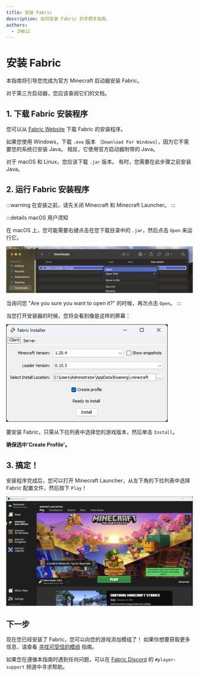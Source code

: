 ```yaml
---
title: 安装 Fabric
description: 如何安装 Fabric 的手把手指南。
authors:
  - IMB11
---
```


# 安装 Fabric

本指南将引导您完成为官方 Minecraft 启动器安装 Fabric。

对于第三方启动器，您应该查阅它们的文档。

## 1. 下载 Fabric 安装程序

您可以从 [Fabric Website](https://fabricmc.net/use/) 下载 Fabric 的安装程序。

如果您使用 Windows，下载 `.exe` 版本 （`Download For Windows`），因为它不需要您的系统已安装 Java。 相反，它使用官方启动器附带的 Java。

对于 macOS 和 Linux，您应该下载 `.jar` 版本。 有时，您需要在此步骤之前安装 Java。

## 2. 运行 Fabric 安装程序

:::warning
在安装之前，请先关闭 Minecraft 和 Minecraft Launcher。
:::

:::details macOS 用户须知

在 macOS 上，您可能需要右键点击在您下载目录中的 `.jar`，然后点击 `Open` 来运行它。

![高亮 "Install"  的 Fabric 安装程序](/assets/players/installing-fabric/macos-downloads.png)

当询问您 "Are you sure you want to open it?" 的时候，再次点击 `Open`。
:::

当您打开安装器的时候，您将会看到像是这样的屏幕：

![高亮 "Install"  的 Fabric 安装程序](/assets/players/installing-fabric/installer-screen.png)

要安装 Fabric，只需从下拉列表中选择您的游戏版本，然后单击 `Install`。

**确保选中'Create Profile'。**

## 3. 搞定！

安装程序完成后，您可以打开 Minecraft Launcher，从左下角的下拉列表中选择 Fabric 配置文件，然后按下 `Play`！

![选中了 Fabric 配置的 Minecraft Launcher](/assets/players/installing-fabric/launcher-screen.png)

## 下一步

现在您已经安装了 Fabric，您可以向您的游戏添加模组了！ 如果你想要获取更多信息，请查看 [寻找可受信的模组](./finding-mods.md) 指南。

如果您在遵循本指南时遇到任何问题，可以在 [Fabric Discord](https://discord.gg/v6v4pMv) 的 `#player-support` 频道中寻求帮助。
